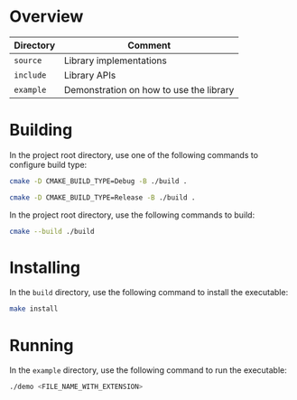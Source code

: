 # Overview
| Directory |                 Comment                 |
| --------- | --------------------------------------- |
| `source`  | Library implementations                 |
| `include` | Library APIs                            |
| `example` | Demonstration on how to use the library |


# Building
In the project root directory, use one of the following commands to configure build type:
```bash
cmake -D CMAKE_BUILD_TYPE=Debug -B ./build .

cmake -D CMAKE_BUILD_TYPE=Release -B ./build .
```
In the project root directory, use the following commands to build:
```bash
cmake --build ./build
```


# Installing
In the `build` directory, use the following command to install the executable:
```bash
make install
```


# Running
In the `example` directory, use the following command to run the executable:
```bash
./demo <FILE_NAME_WITH_EXTENSION>
```
